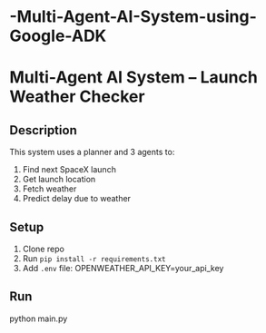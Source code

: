 # -Multi-Agent-AI-System-using-Google-ADK
# Multi-Agent AI System – Launch Weather Checker

## Description
This system uses a planner and 3 agents to:
1. Find next SpaceX launch
2. Get launch location
3. Fetch weather
4. Predict delay due to weather

## Setup
1. Clone repo
2. Run `pip install -r requirements.txt`
3. Add `.env` file:
   OPENWEATHER_API_KEY=your_api_key

## Run
python main.py
